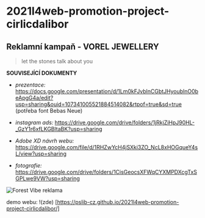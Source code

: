 # 2021l4web-promotion-project-cirlicdalibor

## Reklamní kampaň - VOREL JEWELLERY
> let the stones talk about you

__SOUVISEJÍCÍ DOKUMENTY__

* *prezentace:* https://docs.google.com/presentation/d/1Lm0kFJvblnCGbtJHyoublnO0beApgG4a/edit?usp=sharing&ouid=107341005521884514082&rtpof=true&sd=true (potřeba font Bebas Neue)

* *instagram ads:* https://drive.google.com/drive/folders/1jRkjZiHpJ90HL-_GzY1r6xfLKGBltaBK?usp=sharing

* *Adobe XD návrh webu:* https://drive.google.com/file/d/1RHZwYcH4jSXki3ZO_NcL8xHOGqueY4sL/view?usp=sharing

* *fotografie:* https://drive.google.com/drive/folders/1CisGeocsXFWqCYXMPDXcgTxSGPLwe9VW?usp=sharing

![Forest Vibe reklama](#)

demo webu: !(zde) [https://pslib-cz.github.io/2021l4web-promotion-project-cirlicdalibor/]
